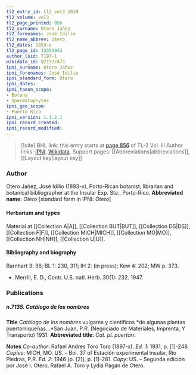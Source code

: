 ```yaml
---
tl2_entry_id: tl2_vol3_1019
tl2_volume: vol3
tl2_page_printed: 856
tl2_surname: Otero Jañez
tl2_forenames: José Idilio
tl2_name_abbrev: Otero
tl2_dates: 1893-x
tl2_page_id: 33355943
author_lsid: 7197-1
wikidata_id: Q21522473
ipni_surname: Otero Jañez
ipni_forenames: José Idilio
ipni_standard_form: Otero
ipni_dates: 
ipni_taxon_scope: 
- Botany
- Spermatophytes
ipni_geo_scope: 
- Puerto Rico
ipni_version: 1.1.2.1
ipni_record_created: 
ipni_record_modified:
---
```


> [!cite] BHL link: this entry starts at [page 856](https://www.biodiversitylibrary.org/page/33355943) of TL-2 Vol. III
> Author links: [IPNI](https://www.ipni.org/a/7197-1), [Wikidata](https://www.wikidata.org/wiki/Q21522473). Support pages: [[Abbreviations|abbreviations]], [[Layout key|layout key]]

### Author

Otero Jañez, José Idilio (1893-x), Porto-Rican botanist; librarian and botanical bibliographer at the Insular Exp. Sta., Porto-Rico. 
**Abbreviated name**: *Otero* \[standard form in IPNI: *Otero*\]

#### Herbarium and types

Material at [[Collection A|A]], [[Collection BUT|BUT]], [[Collection DS|DS]], [[Collection F|F]], [[Collection MICH|MICH]], [[Collection MO|MO]], [[Collection NH|NH]], [[Collection U|U]].

#### Bibliography and biography

Barnhart 3: 36; BL 1: 230, 311; IH 2: (in press); Kew 4: 202; MW p. 373.
- Merrill, E. D., Contr. U.S. natl. Herb. 30(1): 232. 1947.

### Publications

##### n.7135. Catálogo de los nombres

**Title**
*Catálogo de los nombres* vulgares y cientificos *de algunas plantas puertorriqueñas...*San Juan, P.R. (Negociado de Materiales, Imprenta, Y Transporto) 1931.
**Abbreviated title**: *Cat. pl. puertorr.*

**Notes**
*Co-author*: Rafael Andres Toro Toro (1897-x).
*Ed. 1*: 1931, p. \[1\]-248. *Copies*: MICH, MO, US. – Bol. 37 of Estación experimental insular, Río Piedras, P.R.
*Ed. 2*: 1946 (p. \[2\]), p. \[1\]-281. *Copy*: US. – Segunda edición por José I. Otero, Rafael A. Toro y Lydia Pagan de Otero.

